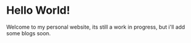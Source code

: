 # Hello World!

Welcome to my personal website, its still a work in progress, but i'll add some blogs soon. 